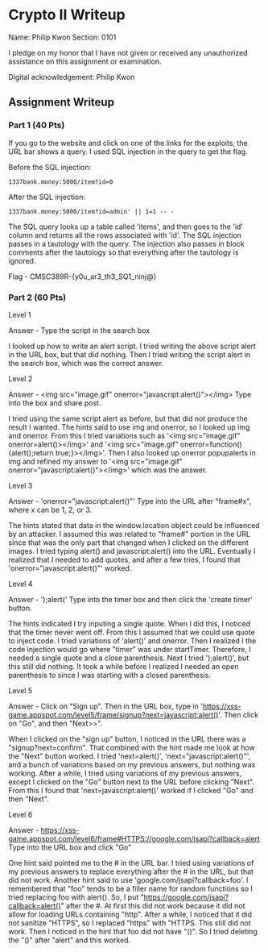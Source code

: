 # Crypto II Writeup

Name: Philip Kwon
Section: 0101

I pledge on my honor that I have not given or received any unauthorized
assistance on this assignment or examination.

Digital acknowledgement: Philip Kwon

## Assignment Writeup

### Part 1 (40 Pts)

If you go to the website and click on one of the links for the exploits, the URL bar shows a query. I used SQL injection in the query to get the flag.

Before the SQL injection:

	1337bank.money:5000/item?id=0

After the SQL injection:

	1337bank.money:5000/item?id=admin' || 1=1 -- -

The SQL query looks up a table called 'items', and then goes to the 'id' column and returns all the rows associated with 'id'. The SQL injection passes in a tautology with the query. The injection also passes in block comments after the tautology so that everything after the tautology is ignored.

Flag - CMSC389R-{y0u_ar3_th3_SQ1_ninj@}

### Part 2 (60 Pts)

Level 1

Answer - <script>alert()</script>	Type the script in the search box

I looked up how to write an alert script. I tried writing the above script alert in the URL box, but that did nothing. Then I tried writing the script alert in the search box, which was the correct answer.

Level 2

Answer - \<img src="image.gif" onerror="javascript:alert()">\</img>	Type into the box and share post.

I tried using the same script alert as before, but that did not produce the result I wanted. The hints said to use img and onerror, so I looked up img and onerror. From this I tried variations such as '\<img src="image.gif" onerror=alert()>\</img>' and '\<img src="image.gif" onerror=function(){alert();return true;}>\</img>'. Then I also looked up onerror popupalerts in img and refined my answer to '\<img src="image.gif" onerror="javascript:alert()">\</img>' which was the answer.

Level 3

Answer - 'onerror="javascript:alert()"'		Type into the URL after "frame#x", where x can be 1, 2, or 3.

The hints stated that data in the window.location object could be influenced by an attacker. I assumed this was related to "frame#" portion in the URL since that was the only part that changed when I clicked on the different images. I tried typing alert() and javascript:alert() into the URL. Eventually I realized that I needed to add quotes, and after a few tries, I found that 'onerror="javascript:alert()"' worked.

Level 4

Answer - ');alert('	Type into the timer box and then click the 'create timer' button.

The hints indicated I try inputing a single quote. When I did this, I noticed that the timer never went off. From this I assumed that we could use quote to inject code. I tried variations of 'alert()' and onerror. Then I realized I the code injection would go where "timer" was under startTimer. Therefore, I needed a single quote and a close parenthesis. Next I tried ');alert()', but this still did nothing. It took a while before I realized I needed an open parenthesis to since I was starting with a closed parenthesis.

Level 5

Answer - Click on "Sign up". Then in the URL box, type in 'https://xss-game.appspot.com/level5/frame/signup?next=javascript:alert()'. Then click on "Go", and then "Next>>".

When I clicked on the "sign up" button, I noticed in the URL there was a "signup?next=confirm". That combined with the hint made me look at how the "Next" button worked. I tried 'next=alert()', 'next="javascript:alert()"', and a bunch of variations based on my previous answers, but nothing was working. After a while, I tried using variations of my previous answers, except I clicked on the "Go" button next to the URL before clicking "Next". From this I found that 'next=javascript:alert()' worked if I clicked "Go" and then "Next".

Level 6

Answer - https://xss-game.appspot.com/level6/frame#HTTPS://google.com/jsapi?callback=alert	Type into the URL box and click "Go"

One hint said pointed me to the # in the URL bar. I tried using variations of my previous answers to replace everything after the # in the URL, but that did not work. Another hint said to use 'google.com/jsapi?callback=foo'. I remembered that "foo" tends to be a filler name for random functions so I tried replacing foo with alert(). So, I put "https://google.com/jsapi?callback=alert()" after the #. At first this did not work because it did not allow for loading URLs containing "http". After a while, I noticed that it did not sanitize "HTTPS", so I replaced "https" with "HTTPS. This still did not work. Then I noticed in the hint that foo did not have "()". So I tried deleting the "()" after "alert" and this worked.
